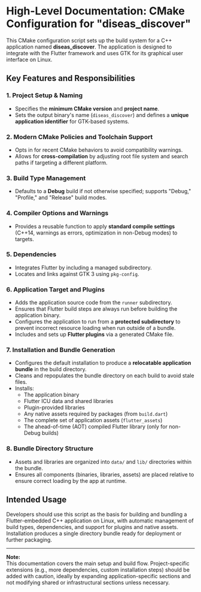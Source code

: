 # High-Level Documentation: CMake Configuration for "diseas_discover"

This CMake configuration script sets up the build system for a C++ application named **diseas_discover**. The application is designed to integrate with the Flutter framework and uses GTK for its graphical user interface on Linux.

## Key Features and Responsibilities

### 1. Project Setup & Naming
- Specifies the **minimum CMake version** and **project name**.
- Sets the output binary's name (`diseas_discover`) and defines a **unique application identifier** for GTK-based systems.

### 2. Modern CMake Policies and Toolchain Support
- Opts in for recent CMake behaviors to avoid compatibility warnings.
- Allows for **cross-compilation** by adjusting root file system and search paths if targeting a different platform.

### 3. Build Type Management
- Defaults to a **Debug** build if not otherwise specified; supports "Debug," "Profile," and "Release" build modes.

### 4. Compiler Options and Warnings
- Provides a reusable function to apply **standard compile settings** (C++14, warnings as errors, optimization in non-Debug modes) to targets.

### 5. Dependencies
- Integrates Flutter by including a managed subdirectory.
- Locates and links against GTK 3 using `pkg-config`.

### 6. Application Target and Plugins
- Adds the application source code from the `runner` subdirectory.
- Ensures that Flutter build steps are always run before building the application binary.
- Configures the application to run from a **protected subdirectory** to prevent incorrect resource loading when run outside of a bundle.
- Includes and sets up **Flutter plugins** via a generated CMake file.

### 7. Installation and Bundle Generation
- Configures the default installation to produce a **relocatable application bundle** in the build directory.
- Cleans and repopulates the bundle directory on each build to avoid stale files.
- Installs:
  - The application binary
  - Flutter ICU data and shared libraries
  - Plugin-provided libraries
  - Any native assets required by packages (from `build.dart`)
  - The complete set of application assets (`flutter_assets`)
  - The ahead-of-time (AOT) compiled Flutter library (only for non-Debug builds)

### 8. Bundle Directory Structure
- Assets and libraries are organized into `data/` and `lib/` directories within the bundle.
- Ensures all components (binaries, libraries, assets) are placed relative to ensure correct loading by the app at runtime.

## Intended Usage

Developers should use this script as the basis for building and bundling a Flutter-embedded C++ application on Linux, with automatic management of build types, dependencies, and support for plugins and native assets. Installation produces a single directory bundle ready for deployment or further packaging.

---

**Note:**  
This documentation covers the main setup and build flow. Project-specific extensions (e.g., more dependencies, custom installation steps) should be added with caution, ideally by expanding application-specific sections and not modifying shared or infrastructural sections unless necessary.